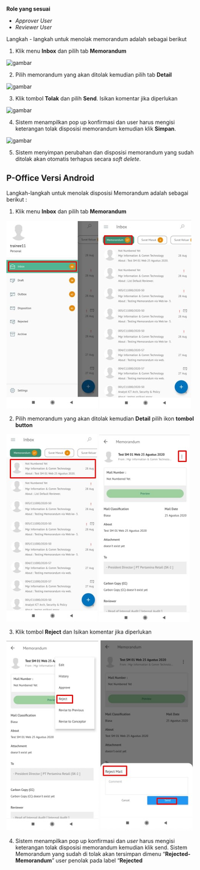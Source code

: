 **Role yang sesuai**

- *Approver User*
- *Reviewer User*

Langkah - langkah untuk menolak memorandum adalah sebagai berikut

1. Klik menu **Inbox** dan pilih tab **Memorandum**

![gambar](SC_Memorandum/MM75.png)

2. Pilih memorandum yang akan ditolak kemudian pilih tab **Detail**

![gambar](SC_Memorandum/MM76.png)

3. Klik tombol **Tolak** dan pilih **Send**. Isikan komentar jika diperlukan

![gambar](SC_Memorandum/MM77.png)

4. Sistem menampilkan pop up konfirmasi dan user harus mengisi keterangan tolak disposisi memorandum kemudian klik **Simpan**.

![gambar](SC_Memorandum/MM78.png)

5. Sistem menyimpan perubahan dan disposisi memorandum yang sudah ditolak akan otomatis terhapus secara *soft delete*.

























## **P-Office Versi Android**

Langkah-langkah untuk menolak disposisi Memorandum adalah sebagai berikut :

1. Klik menu **Inbox** dan pilih tab **Memorandum**

![gambar](Memorandum/MM_Android/Tolakdisposisi\A01.jpg) ![gambar](Memorandum/MM_Android/Tolakdisposisi\A02.jpg)

2. Pilih memorandum yang akan ditolak kemudian **Detail** pilih ikon **tombol button**

![gambar](Memorandum/MM_Android/Tolakdisposisi\A03.jpg) ![gambar](Memorandum/MM_Android/Tolakdisposisi\A04.jpg)

3. Klik tombol **Reject** dan Isikan komentar jika diperlukan

![gambar](Memorandum/MM_Android/Tolakdisposisi\A05.jpg) ![gambar](Memorandum/MM_Android/Tolakdisposisi\A06.jpg)

4. Sistem menampilkan pop up konfirmasi dan _user_ harus mengisi keterangan tolak disposisi memorandum kemudian klik send.
Sistem Memorandum yang sudah di tolak akan tersimpan dimenu “**Rejected- Memorandum**” user penolak pada label “**Rejected**